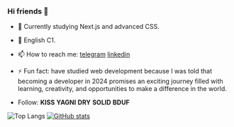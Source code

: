 ### Hi friends 👋

- 🌱 Currently studying Next.js and advanced CSS.
- 🌱 English C1.
- 📫 How to reach me: [telegram](https://t.me/irinalya) [linkedin](https://www.linkedin.com/in/iryna-shevchenko-ua/)
- ⚡ Fun fact: have studied web development because I was told that becoming a developer in 2024 promises an exciting journey filled with learning, creativity, and opportunities to make a difference in the world.

- Follow: **KISS** **YAGNI** **DRY** **SOLID** **BDUF**

![Top Langs](https://github-readme-stats.vercel.app/api/top-langs/?username=ByeByeSyrena&layout=compact&theme=tokyonight)
[![GitHub stats](https://github-readme-stats.vercel.app/api?username=ByeByeSyrena&theme=tokyonight)](https://github.com/ByeByeSyrena/github-readme-stats)
